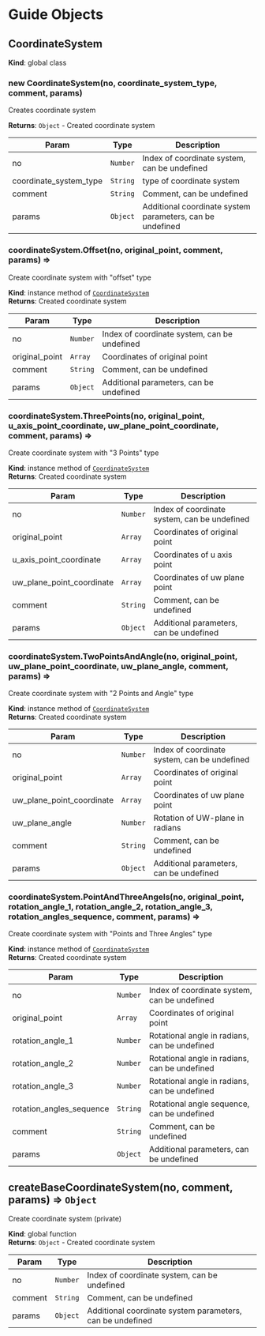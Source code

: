 # Guide Objects

<a name="CoordinateSystem"></a>

## CoordinateSystem
**Kind**: global class  

<a name="new_CoordinateSystem_new"></a>

### new CoordinateSystem(no, coordinate_system_type, comment, params)
Creates coordinate system

**Returns**: <code>Object</code> - Created coordinate system  

| Param | Type | Description |
| --- | --- | --- |
| no | <code>Number</code> | Index of coordinate system, can be undefined |
| coordinate_system_type | <code>String</code> | type of coordinate system |
| comment | <code>String</code> | Comment, can be undefined |
| params | <code>Object</code> | Additional coordinate system parameters, can be undefined |

<a name="CoordinateSystem+Offset"></a>

### coordinateSystem.Offset(no, original_point, comment, params) ⇒
Create  coordinate system with "offset" type

**Kind**: instance method of [<code>CoordinateSystem</code>](#CoordinateSystem)  
**Returns**: Created coordinate system  

| Param | Type | Description |
| --- | --- | --- |
| no | <code>Number</code> | Index of coordinate system, can be undefined |
| original_point | <code>Array</code> | Coordinates of original point |
| comment | <code>String</code> | Comment, can be undefined |
| params | <code>Object</code> | Additional parameters, can be undefined |

<a name="CoordinateSystem+ThreePoints"></a>

### coordinateSystem.ThreePoints(no, original_point, u_axis_point_coordinate, uw_plane_point_coordinate, comment, params) ⇒
Create  coordinate system with "3 Points" type

**Kind**: instance method of [<code>CoordinateSystem</code>](#CoordinateSystem)  
**Returns**: Created coordinate system  

| Param | Type | Description |
| --- | --- | --- |
| no | <code>Number</code> | Index of coordinate system, can be undefined |
| original_point | <code>Array</code> | Coordinates of original point |
| u_axis_point_coordinate | <code>Array</code> | Coordinates of u axis point |
| uw_plane_point_coordinate | <code>Array</code> | Coordinates of uw plane point |
| comment | <code>String</code> | Comment, can be undefined |
| params | <code>Object</code> | Additional parameters, can be undefined |

<a name="CoordinateSystem+TwoPointsAndAngle"></a>

### coordinateSystem.TwoPointsAndAngle(no, original_point, uw_plane_point_coordinate, uw_plane_angle, comment, params) ⇒
Create  coordinate system with "2 Points and Angle" type

**Kind**: instance method of [<code>CoordinateSystem</code>](#CoordinateSystem)  
**Returns**: Created coordinate system  

| Param | Type | Description |
| --- | --- | --- |
| no | <code>Number</code> | Index of coordinate system, can be undefined |
| original_point | <code>Array</code> | Coordinates of original point |
| uw_plane_point_coordinate | <code>Array</code> | Coordinates of uw plane point |
| uw_plane_angle | <code>Number</code> | Rotation of UW-plane in radians |
| comment | <code>String</code> | Comment, can be undefined |
| params | <code>Object</code> | Additional parameters, can be undefined |

<a name="CoordinateSystem+PointAndThreeAngels"></a>

### coordinateSystem.PointAndThreeAngels(no, original_point, rotation_angle_1, rotation_angle_2, rotation_angle_3, rotation_angles_sequence, comment, params) ⇒
Create  coordinate system with "Points and Three Angles" type

**Kind**: instance method of [<code>CoordinateSystem</code>](#CoordinateSystem)  
**Returns**: Created coordinate system  

| Param | Type | Description |
| --- | --- | --- |
| no | <code>Number</code> | Index of coordinate system, can be undefined |
| original_point | <code>Array</code> | Coordinates of original point |
| rotation_angle_1 | <code>Number</code> | Rotational angle in radians, can be undefined |
| rotation_angle_2 | <code>Number</code> | Rotational angle in radians, can be undefined |
| rotation_angle_3 | <code>Number</code> | Rotational angle in radians, can be undefined |
| rotation_angles_sequence | <code>String</code> | Rotational angle sequence, can be undefined |
| comment | <code>String</code> | Comment, can be undefined |
| params | <code>Object</code> | Additional parameters, can be undefined |

<a name="createBaseCoordinateSystem"></a>

## createBaseCoordinateSystem(no, comment, params) ⇒ <code>Object</code>
Create coordinate system (private)

**Kind**: global function  
**Returns**: <code>Object</code> - Created coordinate system  

| Param | Type | Description |
| --- | --- | --- |
| no | <code>Number</code> | Index of coordinate system, can be undefined |
| comment | <code>String</code> | Comment, can be undefined |
| params | <code>Object</code> | Additional coordinate system parameters, can be undefined |

